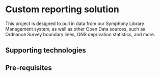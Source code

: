 # Custom reporting solution

This project is designed to pull in data from our Symphony Library Management system, as well as other Open Data sources, such as Ordnance Survey boundary lines, ONS deprivation statistics, and more.

## Supporting technologies


## Pre-requisites

